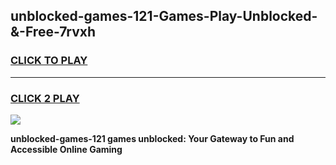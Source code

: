 
## unblocked-games-121-Games-Play-Unblocked-&-Free-7rvxh
<h3>
<a href="https://premium76.site?title=unblocked-games-121&ref=24A">CLICK TO PLAY</a></h3>
<hr>

<h3>
<a href="https://premium76.site?title=unblocked-games-121&ref=24A">CLICK 2 PLAY</a>
  
</h3>

<a href="https://premium76.site?title=unblocked-games-121&ref=24A"><img src="https://clearcache.store/games.png"></a>


**unblocked-games-121 games unblocked: Your Gateway to Fun and Accessible Online Gaming**
